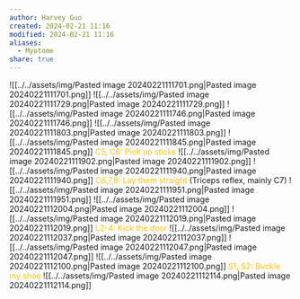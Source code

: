 ```yaml
---
author: Harvey Guo
created: 2024-02-21 11:16
modified: 2024-02-21 11:16
aliases:
  - Myotome
share: true
---
```

![[../../assets/img/Pasted image 20240221111701.png|Pasted image 20240221111701.png]]
![[../../assets/img/Pasted image 20240221111729.png|Pasted image 20240221111729.png]]
![[../../assets/img/Pasted image 20240221111746.png|Pasted image 20240221111746.png]]
![[../../assets/img/Pasted image 20240221111803.png|Pasted image 20240221111803.png]]
![[../../assets/img/Pasted image 20240221111845.png|Pasted image 20240221111845.png]]
<font color="#ffc000">C5, C6: Pick up sticks</font>
![[../../assets/img/Pasted image 20240221111902.png|Pasted image 20240221111902.png]]
![[../../assets/img/Pasted image 20240221111940.png|Pasted image 20240221111940.png]]
<font color="#ffc000">C6,7,8: Lay them straight</font> (Triceps reflex, mainly C7)
![[../../assets/img/Pasted image 20240221111951.png|Pasted image 20240221111951.png]]
![[../../assets/img/Pasted image 20240221112004.png|Pasted image 20240221112004.png]]
![[../../assets/img/Pasted image 20240221112019.png|Pasted image 20240221112019.png]]
<font color="#ffc000">L2-4: Kick the door</font>
![[../../assets/img/Pasted image 20240221112037.png|Pasted image 20240221112037.png]]
![[../../assets/img/Pasted image 20240221112047.png|Pasted image 20240221112047.png]]
![[../../assets/img/Pasted image 20240221112100.png|Pasted image 20240221112100.png]]
<font color="#ffc000">S1, S2: Buckle my shoe</font>
![[../../assets/img/Pasted image 20240221112114.png|Pasted image 20240221112114.png]]

